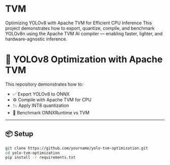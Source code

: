 # TVM
Optimizing YOLOv8 with Apache TVM for Efficient CPU Inference This project demonstrates how to export, quantize, compile, and benchmark YOLOv8n using the Apache TVM AI compiler — enabling faster, lighter, and hardware-agnostic inference.

# 🧠 YOLOv8 Optimization with Apache TVM

This repository demonstrates how to:
- ✅ Export YOLOv8 to ONNX
- ⚙️ Compile with Apache TVM for CPU
- 📉 Apply INT8 quantization
- 🚀 Benchmark ONNXRuntime vs TVM

---

## 📦 Setup

```bash
git clone https://github.com/yourname/yolo-tvm-optimization.git
cd yolo-tvm-optimization
pip install -r requirements.txt
